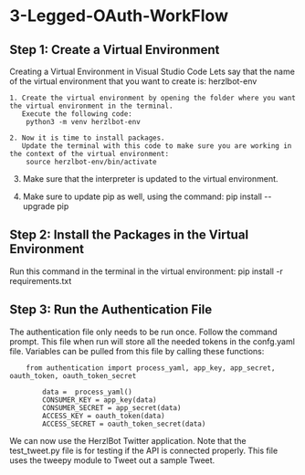 # 3-Legged-OAuth-WorkFlow


## Step 1: Create a Virtual Environment
Creating a Virtual Environment in Visual Studio Code
Lets say that the name of the virtual environment that you want to create is:
	herzlbot-env

    1. Create the virtual environment by opening the folder where you want the virtual environment in the terminal. 
       Execute the following code:
		python3 -m venv herzlbot-env

    2. Now it is time to install packages.
       Update the terminal with this code to make sure you are working in the context of the virtual environment:
		source herzlbot-env/bin/activate

   3. Make sure that the interpreter is updated to the virtual environment.
   
   4. Make sure to update pip as well, using the command:
		pip install --upgrade pip


## Step 2: Install the Packages in the Virtual Environment
Run this command in the terminal in the virtual environment:
		pip install -r requirements.txt


## Step 3: Run the Authentication File
The authentication file only needs to be run once.
Follow the command prompt.
This file when run will store all the needed tokens in the confg.yaml file.
Variables can be pulled from this file by calling these functions:

		from authentication import process_yaml, app_key, app_secret, oauth_token, oauth_token_secret

			data =  process_yaml()
			CONSUMER_KEY = app_key(data)
			CONSUMER_SECRET = app_secret(data) 
			ACCESS_KEY = oauth_token(data)  
			ACCESS_SECRET = oauth_token_secret(data)

We can now use the HerzlBot Twitter application.
Note that the test_tweet.py file is for testing if the API is connected properly.
This file uses the tweepy module to Tweet out a sample Tweet.
